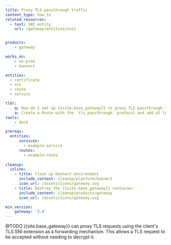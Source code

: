 ```yaml
---
title: Proxy TLS passthrough traffic
content_type: how_to
related_resources:
  - text: SNI entity
    url: /gateway/entities/snis


products:
    - gateway

works_on:
    - on-prem
    - konnect

entities: 
  - certificate
  - sni
  - route
  - service

tldr:
    q: How do I set up {{site.base_gateway}} to proxy TLS passthrough traffic?
    a: Create a Route with the `tls_passthrough` protocol and add at least one SNI, set the protocol for the corresponding Gateway Service to `tcp`.
tools:
    - deck

prereqs:
  entities:
      services:
        - example-service
      routes:
        - example-route
    
cleanup:
  inline:
    - title: Clean up Konnect environment
      include_content: cleanup/platform/konnect
      icon_url: /assets/icons/gateway.svg
    - title: Destroy the {{site.base_gateway}} container
      include_content: cleanup/products/gateway
      icon_url: /assets/icons/gateway.svg

min_version:
    gateway: '3.4'
---
```


@TODO
{{site.base_gateway}} can proxy TLS requests using the client's TLS SNI extension as a forwarding mechanism. This allows a TLS request to be accepted without needing to decrypt it. 